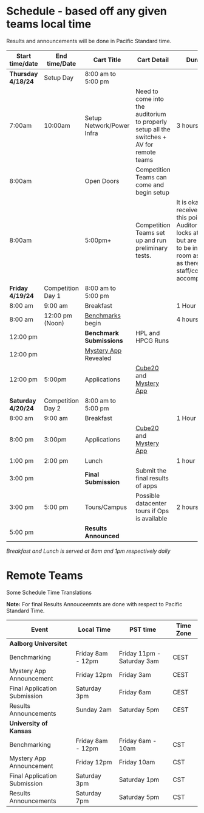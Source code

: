 # Schedule - based off any given teams local time

Results and announcements will be done in Pacific Standard time.

|Start time/date | End time/Date | Cart Title | Cart Detail | Duration |
|---|---|---|---|---|
|**Thursday 4/18/24**|Setup Day|8:00 am to 5:00 pm|||
|7:00am | 10:00am | Setup Network/Power Infra | Need to come into the auditorium to properly setup all the switches + AV for remote teams	| 3 hours|
|8:00am | | Open Doors | Competition Teams can come and begin setup ||
|8:00am | | 5:00pm+ | Competition Teams set up and run preliminary tests. | It is okay to receive help at this point. Auditorium locks at 5pm but are allowed to be in the room as long as there is staff/committee accompanying. |
|**Friday 4/19/24**|Competition Day 1|8:00 am to 5:00 pm|||
|8:00 am | 9:00 am | Breakfast || 1 Hour | 
|8:00 am | 12:00 pm (Noon) | [Benchmarks](./benchmark.md) begin || 4 hours |
|12:00 pm || **Benchmark Submissions** |HPL and HPCG Runs||
|12:00 pm || [Mystery App](./mystery.md) Revealed||
|12:00 pm |5:00pm|Applications|[Cube20](./rubiks.md) and [Mystery App](./mystery.md)||
|**Saturday 4/20/24**|Competition Day 2|8:00 am to 5:00 pm|||
|8:00 am | 9:00 am | Breakfast || 1 Hour | 
|8:00 pm |3:00pm|Applications|[Cube20](./rubiks.md) and [Mystery App](./mystery.md)||
|1:00 pm | 2:00 pm | Lunch || 1 hour |
|3:00 pm || **Final Submission** | Submit the final results of apps | |
|3:00 pm | 5:00 pm | Tours/Campus | Possible datacenter tours if Ops is available | 2 hours |
|5:00 pm || **Results Announced** |||

*Breakfast and Lunch is served at 8am and 1pm respectively daily*

# Remote Teams
Some Schedule Time Translations

**Note:** For final Results Annouceemnts are done with respect to Pacific Standard Time.

| Event | Local Time | PST time | Time Zone |
| ---- | --- | --- | --- |
| **Aalborg Universitet** ||||
| Benchmarking | Friday 8am - 12pm | Friday 11pm - Saturday 3am | CEST |
| Mystery App Announcement | Friday 12pm | Friday 3am | CEST |
| Final Application Submission | Saturday 3pm | Friday 6am | CEST |
| Results Announcements | Sunday 2am | Saturday 5pm | CEST |
| **University of Kansas**  ||||
| Benchmarking | Friday 8am - 12pm | Friday 6am - 10am | CST |
| Mystery App Announcement | Friday 12pm | Friday 10am | CST |
| Final Application Submission | Saturday 3pm | Saturday 1pm | CST |
| Results Announcements | Saturday 7pm | Saturday 5pm | CST |
